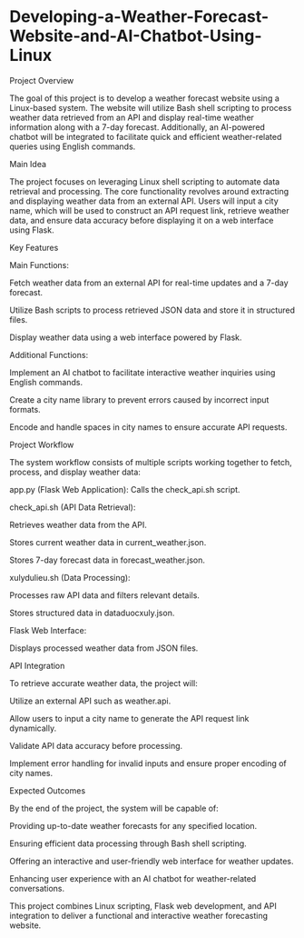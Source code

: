 # Developing-a-Weather-Forecast-Website-and-AI-Chatbot-Using-Linux
Project Overview

The goal of this project is to develop a weather forecast website using a Linux-based system. The website will utilize Bash shell scripting to process weather data retrieved from an API and display real-time weather information along with a 7-day forecast. Additionally, an AI-powered chatbot will be integrated to facilitate quick and efficient weather-related queries using English commands.

Main Idea

The project focuses on leveraging Linux shell scripting to automate data retrieval and processing. The core functionality revolves around extracting and displaying weather data from an external API. Users will input a city name, which will be used to construct an API request link, retrieve weather data, and ensure data accuracy before displaying it on a web interface using Flask.

Key Features

Main Functions:

Fetch weather data from an external API for real-time updates and a 7-day forecast.

Utilize Bash scripts to process retrieved JSON data and store it in structured files.

Display weather data using a web interface powered by Flask.

Additional Functions:

Implement an AI chatbot to facilitate interactive weather inquiries using English commands.

Create a city name library to prevent errors caused by incorrect input formats.

Encode and handle spaces in city names to ensure accurate API requests.

Project Workflow

The system workflow consists of multiple scripts working together to fetch, process, and display weather data:

app.py (Flask Web Application): Calls the check_api.sh script.

check_api.sh (API Data Retrieval):

Retrieves weather data from the API.

Stores current weather data in current_weather.json.

Stores 7-day forecast data in forecast_weather.json.

xulydulieu.sh (Data Processing):

Processes raw API data and filters relevant details.

Stores structured data in dataduocxuly.json.

Flask Web Interface:

Displays processed weather data from JSON files.

API Integration

To retrieve accurate weather data, the project will:

Utilize an external API such as weather.api.

Allow users to input a city name to generate the API request link dynamically.

Validate API data accuracy before processing.

Implement error handling for invalid inputs and ensure proper encoding of city names.

Expected Outcomes

By the end of the project, the system will be capable of:

Providing up-to-date weather forecasts for any specified location.

Ensuring efficient data processing through Bash shell scripting.

Offering an interactive and user-friendly web interface for weather updates.

Enhancing user experience with an AI chatbot for weather-related conversations.

This project combines Linux scripting, Flask web development, and API integration to deliver a functional and interactive weather forecasting website.


